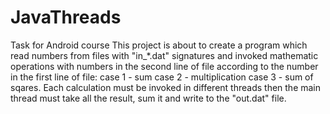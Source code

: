 # JavaThreads
Task for Android course
This project is about to create a program which read numbers from files with "in_*.dat" signatures and
invoked mathematic operations with numbers in the second line of file according to the number in the first line of file:
case 1 - sum
case 2 - multiplication
case 3 - sum of sqares.
Each calculation must be invoked in different threads then the main thread must take all the result, sum it and write to the
"out.dat" file.
